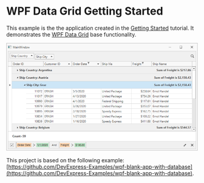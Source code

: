 # WPF Data Grid Getting Started

This example is the the application created in the [Getting Started](https://docs.devexpress.com/WPF/5863/controls-and-libraries/data-grid/getting-started) tutorial. It demonstrates the [WPF Data Grid](https://docs.devexpress.com/WPF/6084/controls-and-libraries/data-grid) base functionality.

![](/images/dxgridgetstarted.png) 

This project is based on the following example: [https://github.com/DevExpress-Examples/wpf-blank-app-with-database](https://github.com/DevExpress-Examples/wpf-blank-app-with-database).

